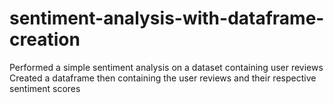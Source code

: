 # sentiment-analysis-with-dataframe-creation

Performed a simple sentiment analysis on a dataset containing user reviews
Created a dataframe then containing the user reviews and their respective sentiment scores

